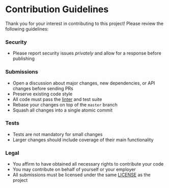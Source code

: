 # Contribution Guidelines

Thank you for your interest in contributing to this project! Please review the following guidelines:

### Security

* Please report security issues *privately* and allow for a response before publishing

### Submissions

* Open a discussion about major changes, new dependencies, or API changes before sending PRs
* Preserve existing code style
* All code must pass the [linter](./tslint.json) and test suite
* Rebase your changes on top of the `master` branch
* Squash all changes into a single atomic commit

### Tests

* Tests are not mandatory for small changes
* Larger changes should include coverage of their main functionality

### Legal

* You affirm to have obtained all necessary rights to contribute your code
* You may contribute on behalf of yourself or your employer
* All submissions must be licensed under the same [LICENSE](./LICENSE) as the project
